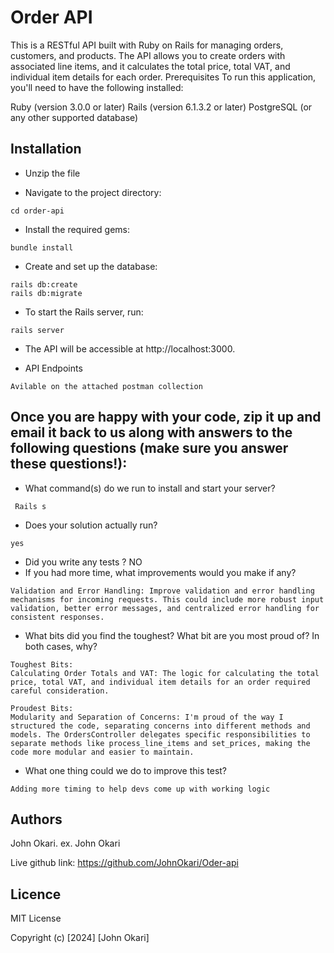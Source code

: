 # Order API
This is a RESTful API built with Ruby on Rails for managing orders, customers, and products. The API allows you to create orders with associated line items, and it calculates the total price, total VAT, and individual item details for each order.
Prerequisites
To run this application, you'll need to have the following installed:

Ruby (version 3.0.0 or later)
Rails (version 6.1.3.2 or later)
PostgreSQL (or any other supported database)

## Installation

* Unzip the file

* Navigate to the project directory:
```
cd order-api
```
* Install the required gems:
```
bundle install
```
* Create and set up the database:
```
rails db:create
rails db:migrate
```
* To start the Rails server, run:
```
rails server
```

* The API will be accessible at http://localhost:3000.

* API Endpoints
```
Avilable on the attached postman collection
```

## Once you are happy with your code, zip it up and email it back to us along with answers to the following questions (make sure you answer these questions!):

* What command(s) do we run to install and start your server?
```
 Rails s 
```
* Does your solution actually run? 
```
yes
```
* Did you write any tests ? NO
* If you had more time, what improvements would you make if any?
```
Validation and Error Handling: Improve validation and error handling mechanisms for incoming requests. This could include more robust input validation, better error messages, and centralized error handling for consistent responses.
```
* What bits did you find the toughest? What bit are you most proud of? In both cases, why?
```
Toughest Bits:
Calculating Order Totals and VAT: The logic for calculating the total price, total VAT, and individual item details for an order required careful consideration. 

Proudest Bits:
Modularity and Separation of Concerns: I'm proud of the way I structured the code, separating concerns into different methods and models. The OrdersController delegates specific responsibilities to separate methods like process_line_items and set_prices, making the code more modular and easier to maintain.
```
* What one thing could we do to improve this test?
```
Adding more timing to help devs come up with working logic
```



## Authors

John Okari.
ex. John Okari

Live github link: https://github.com/JohnOkari/Oder-api
 
## Licence
MIT License

Copyright (c) [2024] [John Okari]
